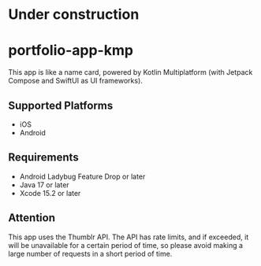 Under construction
===
# portfolio-app-kmp

This app is like a name card, powered by Kotlin Multiplatform (with Jetpack Compose and SwiftUI as UI frameworks).

## Supported Platforms

- iOS
- Android

## Requirements

- Android Ladybug Feature Drop or later
- Java 17 or later
- Xcode 15.2 or later

## Attention

This app uses the Thumblr API. The API has rate limits, and if exceeded, it will be unavailable for a certain period of time, so please avoid making a large number of requests in a short period of time.
